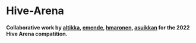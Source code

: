 # Hive-Arena
#### Collaborative work by [altikka](https://github.com/Reviisori), [emende](https://github.com/erikpeik), [hmaronen](https://github.com/hmaronen), [asuikkan](https://github.com/asuikkan) for the 2022 Hive Arena compatition. 
